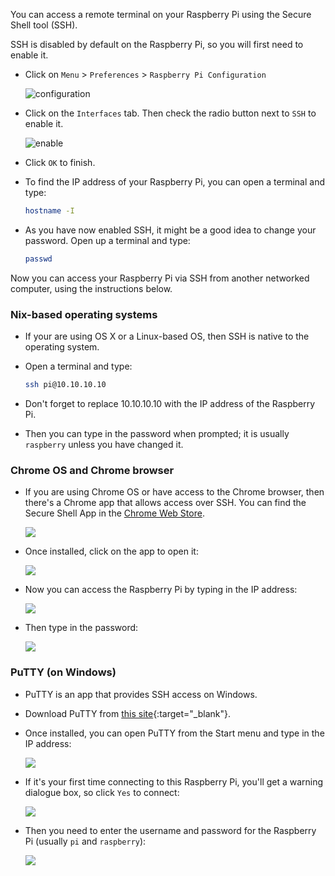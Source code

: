 You can access a remote terminal on your Raspberry Pi using the Secure Shell tool (SSH).

SSH is disabled by default on the Raspberry Pi, so you will first need to enable it.

- Click on `Menu` > `Preferences` > `Raspberry Pi Configuration`

	![configuration](images/config.png)

- Click on the `Interfaces` tab. Then check the radio button next to `SSH` to enable it.

	![enable](images/ssh-enable.png)

- Click `OK` to finish.

- To find the IP address of your Raspberry Pi, you can open a terminal and type:

	```bash
	hostname -I
	```
- As you have now enabled SSH, it might be a good idea to change your password. Open up a terminal and type:

	```bash
	passwd
	```

Now you can access your Raspberry Pi via SSH from another networked computer, using the instructions below.

### Nix-based operating systems

- If your are using OS X or a Linux-based OS, then SSH is native to the operating system. 

- Open a terminal and type:

	``` bash
	ssh pi@10.10.10.10
	```

- Don't forget to replace 10.10.10.10 with the IP address of the Raspberry Pi.

- Then you can type in the password when prompted; it is usually `raspberry` unless you have changed it.

### Chrome OS and Chrome browser

- If you are using Chrome OS or have access to the Chrome browser, then there's a Chrome app that allows access over SSH. You can find the Secure Shell App in the [Chrome Web Store](https://chrome.google.com/webstore/detail/secure-shell/pnhechapfaindjhompbnflcldabbghjo?hl=en).

	![](images/chrome-ssh.png)

- Once installed, click on the app to open it:

	![](images/chrome-ssh1.png)

- Now you can access the Raspberry Pi by typing in the IP address:

	![](images/chrome-ssh2.png)

- Then type in the password:

	![](images/chrome-ssh3.png)

### PuTTY (on Windows)

- PuTTY is an app that provides SSH access on Windows.

- Download PuTTY from [this site](http://www.chiark.greenend.org.uk/~sgtatham/putty/download.html){:target="_blank"}.

- Once installed, you can open PuTTY from the Start menu and type in the IP address:

	![](images/ssh-win.png)

- If it's your first time connecting to this Raspberry Pi, you'll get a warning dialogue box, so click `Yes` to connect:

	![](images/ssh-win2.png)

- Then you need to enter the username and password for the Raspberry Pi (usually `pi` and `raspberry`):

	![](images/ssh-win3.png)
